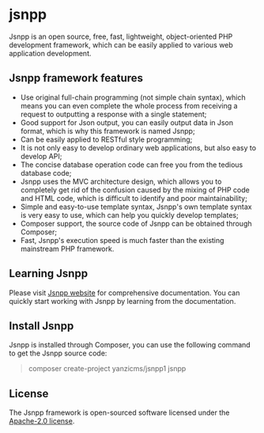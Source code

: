# jsnpp #

Jsnpp is an open source, free, fast, lightweight, object-oriented PHP development framework, which can be easily applied to various web application development. 

## Jsnpp framework features ##

- Use original full-chain programming (not simple chain syntax), which means you can even complete the whole process from receiving a request to outputting a response with a single statement;
- Good support for Json output, you can easily output data in Json format, which is why this framework is named Jsnpp;
- Can be easily applied to RESTful style programming;
- It is not only easy to develop ordinary web applications, but also easy to develop API;
- The concise database operation code can free you from the tedious database code;
- Jsnpp uses the MVC architecture design, which allows you to completely get rid of the confusion caused by the mixing of PHP code and HTML code, which is difficult to identify and poor maintainability;
- Simple and easy-to-use template syntax, Jsnpp's own template syntax is very easy to use, which can help you quickly develop templates;
- Composer support, the source code of Jsnpp can be obtained through Composer;
- Fast, Jsnpp's execution speed is much faster than the existing mainstream PHP framework. 

## Learning Jsnpp ##

Please visit [Jsnpp website](http://www.jsnpp.com) for comprehensive documentation. You can quickly start working with Jsnpp by learning from the documentation. 

## Install Jsnpp ##

Jsnpp is installed through Composer, you can use the following command to get the Jsnpp source code: 

> composer create-project yanzicms/jsnpp1 jsnpp

## License ##

The Jsnpp framework is open-sourced software licensed under the [Apache-2.0 license](http://www.apache.org/licenses/LICENSE-2.0).